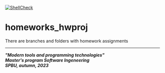[![ShellCheck](https://github.com/KatherineMarakhova/homeworks_hwproj/actions/workflows/shellcheck.yml/badge.svg)](https://github.com/KatherineMarakhova/homeworks_hwproj/actions/workflows/shellcheck.yml)

# homeworks_hwproj  
There are branches and folders with homework assignments  


------------------------------------------------  


***"Modern tools and programming technologies"***  
***Master's program Software Ingeneering***  
***SPBU, autumn, 2023***
